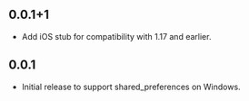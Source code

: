 ## 0.0.1+1

* Add iOS stub for compatibility with 1.17 and earlier.

## 0.0.1

* Initial release to support shared_preferences on Windows.
